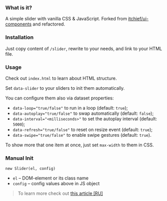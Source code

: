 ### What is it?

A simple slider with vanilla CSS & JavaScript. Forked from [itchief/ui-components](https://github.com/itchief/ui-components/tree/master/itc-slider) and refactored.

### Installation

Just copy content of `/slider`, rewrite to your needs, and link to your HTML file.

### Usage

Check out `index.html` to learn about HTML structure.

Set `data-slider` to your sliders to init them automatically.

You can configure them also via dataset properties:

- `data-loop="true/false"` to run in a loop (default: `true`);
- `data-autoplay="true/false"` to swap automatically (default: `false`);
- `data-interval="<milliseconds>"` to set the autoplay interval (default: `5000`);
- `data-refresh="true/false"` to reset on resize event (default: `true`);
- `data-swipe="true/false"` to enable swipe gestures (default: `true`).

To show more that one item at once, just set `max-width` to them in CSS.

### Manual Init

`new Slider(el, config)`

- `el` – DOM-element or its class name
- `config` – config values above in JS object

> To learn more check out [this article \[RU\]](https://itchief.ru/javascript/slider)
